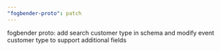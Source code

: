 ```yaml
---
"fogbender-proto": patch
---
```


fogbender proto: add search customer type in schema and modify event customer type to support additional fields
